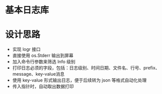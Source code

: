# 基本日志库

# 设计思路

+ 实现 logr 接口
+ 直接使用 os.Stderr 输出到屏幕
+ 加入命令行参数来筛选 Info 级别
+ 打印日志必须的字段，包括：日志级别、时间日期、文件名、行号、prefix、message、key-value消息
+ 使用 key-value 形式输出日志，便于后续转为 json 等格式自动化处理
+ 传入指针时，自动取出数据打印
